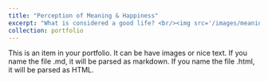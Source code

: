 ```yaml
---
title: "Perception of Meaning & Happiness"
excerpt: "What is considered a good life? <br/><img src='/images/meaning_project_photo.jpg' width="500" height="300">"
collection: portfolio
---
```


This is an item in your portfolio. It can be have images or nice text. If you name the file .md, it will be parsed as markdown. If you name the file .html, it will be parsed as HTML. 
